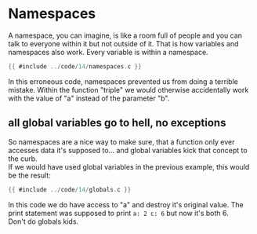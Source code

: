 # Namespaces

A namespace, you can imagine, is like a room full of people and you can talk to
everyone within it but not outside of it. That is how variables and namespaces
also work. Every variable is within a namespace.  

```c
{{ #include ../code/14/namespaces.c }}
```

In this erroneous code, namespaces prevented us from doing a terrible mistake.
Within the function "triple" we would otherwise accidentally work with the value
of "a" instead of the parameter "b".  

## all global variables go to hell, no exceptions

So namespaces are a nice way to make sure, that a function only ever accesses
data it's supposed to... and global variables kick that concept to the curb.  
If we would have used global variables in the previous example, this would be
the result:  

```c
{{ #include ../code/14/globals.c }}
```

In this code we do have access to "a" and destroy it's original value. The print
statement was supposed to print `a: 2 c: 6` but now it's both 6.  
Don't do globals kids.  
